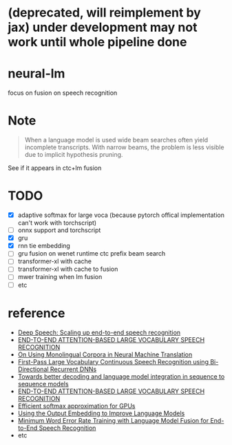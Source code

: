 # (deprecated, will reimplement by jax) under development may not work until whole pipeline done

# neural-lm
focus on fusion on speech recognition

# Note 
> When a language model is used wide beam searches often yield
> incomplete transcripts. With narrow beams, the problem is less
> visible due to implicit hypothesis pruning.

See if it appears in ctc+lm fusion

# TODO
- [x] adaptive softmax for large voca (because pytorch offical implementation can't work with torchscript)
- [ ] onnx support and torchscript
- [x] gru
- [x] rnn tie embedding
- [ ] gru fusion on wenet runtime ctc prefix beam search
- [ ] transformer-xl with cache
- [ ] transformer-xl with cache to fusion 
- [ ] mwer training when lm fusion 
- [ ] etc

# reference
- [Deep Speech: Scaling up end-to-end speech recognition](https://arxiv.org/pdf/1412.5567.pdf) 
- [END-TO-END ATTENTION-BASED LARGE VOCABULARY SPEECH RECOGNITION](https://arxiv.org/pdf/1508.04395.pdf)
- [On Using Monolingual Corpora in Neural Machine Translation](https://arxiv.org/pdf/1503.03535.pdf)
- [First-Pass Large Vocabulary Continuous Speech Recognition using Bi-Directional Recurrent DNNs](https://arxiv.org/pdf/1408.2873.pdf)
- [Towards better decoding and language model integration in sequence to sequence models](https://arxiv.org/pdf/1612.02695.pdf)
- [END-TO-END ATTENTION-BASED LARGE VOCABULARY SPEECH RECOGNITION](https://arxiv.org/pdf/1508.04395.pdf)
- [Efficient softmax approximation for GPUs](https://arxiv.org/pdf/1609.04309.pdf)
- [Using the Output Embedding to Improve Language Models](https://arxiv.org/abs/1608.05859)
- [Minimum Word Error Rate Training with Language Model Fusion for End-to-End Speech Recognition](https://arxiv.org/pdf/2106.02302.pdf)
- etc
